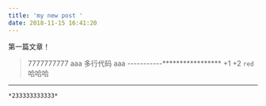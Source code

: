 ```yaml
---
title: 'my new post '
date: 2018-11-15 16:41:20
---
```

第一篇文章！
>7777777777
aaa
多行代码
aaa
-----------*****************
        +1
        +2
 `red` 哈哈哈
   ----------
    *233333333333*